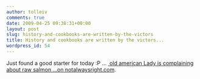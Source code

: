 ```yaml
---
author: tolleiv
comments: true
date: 2009-04-25 09:38:31+00:00
layout: post
slug: history-and-cookbooks-are-written-by-the-victors
title: History and cookbooks are written by the victors...
wordpress_id: 54
---
```


Just found a good starter for today :P ... [ old american Lady is complaining about raw salmon ...on notalwaysright.com](http://notalwaysright.com/history-and-cookbooks-are-written-by-the-victors/1863).
